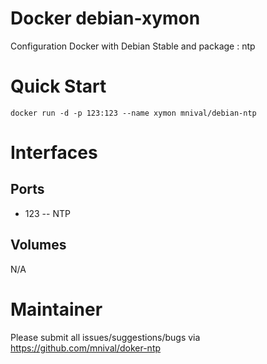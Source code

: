 Docker debian-xymon
============

Configuration Docker with Debian Stable and package : ntp

Quick Start
===========
    docker run -d -p 123:123 --name xymon mnival/debian-ntp

Interfaces
===========

Ports
-------

* 123 -- NTP

Volumes
-------

N/A

Maintainer
==========

Please submit all issues/suggestions/bugs via
https://github.com/mnival/doker-ntp
